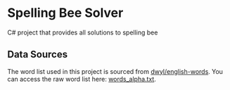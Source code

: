 # Spelling Bee Solver
C# project that provides all solutions to spelling bee

## Data Sources
The word list used in this project is sourced from [dwyl/english-words](https://github.com/dwyl/english-words). You can access the raw word list here: [words_alpha.txt](https://raw.githubusercontent.com/dwyl/english-words/refs/heads/master/words_alpha.txt).